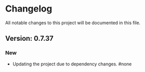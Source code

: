 # Changelog

All notable changes to this project will be documented in this file.

## Version: 0.7.37

### New
 - Updating the project due to dependency changes. #none



